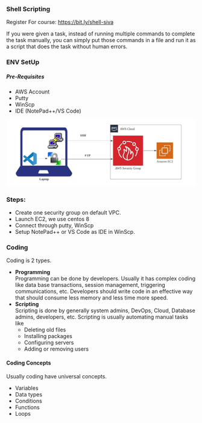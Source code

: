 ### Shell Scripting

Register For course: https://bit.ly/shell-siva

If you were given a task, instead of running multiple commands to complete the task manually, you can simply put those commands in a file and run it as a script that does the task without human errors.

### ENV SetUp
##### Pre-Requisites

* AWS Account
* Putty
* WinScp
* IDE (NotePad++/VS Code)

![alt text](setup.jpeg)


### **Steps:**

* Create one security group on default VPC.
* Launch EC2, we use centos 8
* Connect through putty, WinScp
* Setup NotePad++ or VS Code as IDE in WinScp.

### Coding
Coding is 2 types.
* **Programming** <br/>
    Programming can be done by developers. Usually it has complex coding like data base transactions, session management, triggering communications, etc. Developers should write code in an effective way that should consume less memory and less time more speed.
* **Scripting** <br/>
    Scripting is done by generally system admins, DevOps, Cloud, Database admins, developers, etc. Scripting is usually automating manual tasks like
    * Deleting old files
    * Installing packages
    * Configuring servers
    * Adding or removing users

#### Coding Concepts
Usually coding have universal concepts.
* Variables
* Data types
* Conditions
* Functions
* Loops



